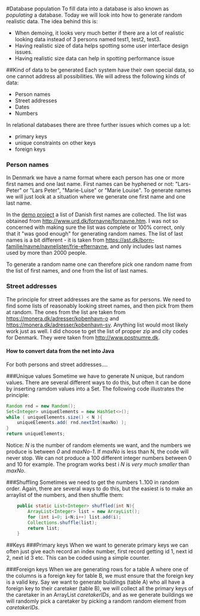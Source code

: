 #Database population
To fill data into a database is also known as _populating_ a database.
Today we will look into how to generate random realistic data. The idea behind this is:

* When demoing, it looks very much better if there are a lot of realistic looking data instead of 3 persons named test1, test2, test3.
* Having realistic size of data helps spotting some user interface design issues.
* Having realistic size data can help in spotting performance issue

##Kind of data to be generated
Each system have their own special data, so one cannot address all possibilities. We will adress the following kinds of data:

* Person names
* Street addresses
* Dates
* Numbers

In relational databases there are three further issues which comes up a lot:

* primary keys
* unique constraints on other keys
* foreign keys

### Person names
In Denmark we have a name format where each person has one or more first names and one last name. First names can be hyphened or not: "Lars-Peter" or  "Lars Peter", "Marie-Luise" or "Marie Louise". To generate names we will just look at a situation where we generate one first name and one last name.

In the [demo project](something) <!-- TODO update link-->
a list of Danish first names are collected. The list was obtained from <http://www.urd.dk/fornavne/fornavne.htm>. I was not so concerned with making sure the list was complete or 100% correct, only that it "was good enough" for generating random names. The list of last names is a bit different - it is taken from <https://ast.dk/born-familie/navne/navnelister/frie-efternavne>, and only includes last names used by more than 2000 people.

To generate a random name one can therefore pick one random name from the list of first names, and one from the list of last names.

### Street addresses
The principle for street addresses are the same as for persons. We need to find some lists of reasonably looking street names, and then pick from them at random. 
The ones from the list are taken from <https://monera.dk/adresser/kobenhavn-o> and <https://monera.dk/adresser/kobenhavn-sv>. Anything list would most likely work just as well. 
I did choose to get the list of propper zip and city codes for Denmark. They were taken from <http://www.postnumre.dk>.

#### How to convert data from the net into Java 
For both persons and street addresses....

###Unique values
Sometime we have to generate N unique, but random values. There are several different ways to do this, but often it can be done by inserting ramdom values into a Set. The following code illustrates the principle:

```java
Random rnd = new Random();
Set<Integer> uniqueElements = new HashSet<>();
while ( uniqueElements.size() < N ){
	uniqueElements.add( rnd.nextInt(maxNo) );
}
return uniqueElements;
```

Notice: _N_ is the number of random elements we want, and the numbers we produce is between _0_ and _maxNo-1_. 
If _maxNo_ is less than N, the code will never stop. We can not produce a 100 different integer numbers between 0 and 10 for example. The program works best i _N_ is _very much smaller_ than _maxNo_. 

###Shuffling
Sometimes we need to get the numbers 1..100 in random order. Again, there are several ways to do this, but the easiest is to make an arraylist of the numbers, and then shuffle them:

```java
    public static List<Integer> shuffled(int N){
        ArrayList<Integer> list = new ArrayList();
        for (int i=0; i<N;i++) list.add(i);
        Collections.shuffle(list);
        return list;
    }
```
##Keys
###Primary keys
When we want to generate primary keys we can often just give each record an index number, first record getting id 1, next id 2, next id 3 etc. This can be coded using a simple counter.

###Foreign keys
When we are generating rows for a table A where one of the columns is a foreign key for table B, we must ensure that the foreign key is a valid key. 
Say we want to generate buildings (table A) who all have a foreign key to their caretaker (table B), we will collect all the primary keys of the caretaker in an ArrayList _caretakerIDs_, and as we generate buildings we will randomly pick a caretaker by picking a random random element from _caretakerIDs_.

